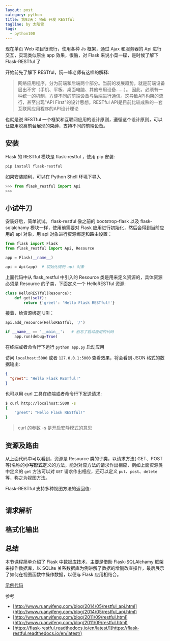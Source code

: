 ```yaml
---
layout: post
category: python
title: 第93天： Web 开发 RESTful
tagline: by 太阳雪
tags:
  - python100
---
```

现在单页 Web 项目很流行，使用各种 Js 框架，通过 Ajax 和服务器的 Api 进行交互，实现类似原生 app 效果，很酷，对 Flask 来说小菜一碟，是时候了解下 Flask-RESTful 了

<!--more-->

开始前先了解下 RESTful，阮一峰老师有这样的解释:

> 网络应用程序，分为前端和后端两个部分。当前的发展趋势，就是前端设备层出不穷（手机、平板、桌面电脑、其他专用设备......）。
>因此，必须有一种统一的机制，方便不同的前端设备与后端进行通信。这导致API构架的流行，甚至出现"API First"的设计思想。RESTful API是目前比较成熟的一套互联网应用程序的API设计理论

也就是说 RESTful 一个框架和互联网应用的设计原则，遵循这个设计原则，可以让应用脱离前台展现的束缚，支持不同的前端设备。

## 安装

Flask 的 RESTful 模块是 flask-restful ，使用 pip 安装:

```bash
pip install flask-restful
```

如果安装顺利，可以在 Python Shell 环境下导入

```python
>>> from flask_restful import Api
>>>
```

## 小试牛刀

安装好后，简单试试。
flask-restful 像之前的 bootstrop-flask 以及 flask-sqlalchamy 模块一样，使用前需要对 Flask 应用进行初始化，然后会得到当前应用的 api 对象，用 api 对象进行资源绑定和路由设置：

```python
from flask import Flask
from flask_restful import Api, Resource

app = Flask(__name__)

api = Api(app)  # 初始化得到 api 对象
```

上面代码中从 flask_restful 中引入的 Resource 类是用来定义资源的，具体资源必须是 Resource 的子类，下面定义一个 HelloRESTful 资源:

```python
class HelloRESTful(Resource):
    def get(self):
        return {'greet': 'Hello Flask RESTful!'}
```

接着，给资源绑定 URI：

```python
api.add_resource(HelloRESTful, '/')

if __name__ == '__main__':   # 别忘了启动应用的代码
    app.run(debug=True)
```

在终端或者命令行下运行 `python app.py` 启动应用

访问 `localhost:5000` 或者 `127.0.0.1:5000` 查看效果，将会看到 JSON 格式的数据输出:

```json
{
  "greet": "Hello Flask RESTful!"
}
```

也可以用 curl 工具在终端或者命令行下发送请求:

```bash
$ curl http://localhost:5000 -s
{
    "greet": "Hello Flask RESTful!"
}
```

> curl 的参数 -s 是开启安静模式的意思

## 资源及路由

从上面代码中可以看到，资源是 Resource 类的子类，以请求方法( GET、POST 等)名称的**小写形式**定义的方法，能对对应方法的请求作出相应，例如上面资源类中定义的 `get` 方法可以对 `GET` 请求作出相应，还可以定义 `put`、`post`、`delete` 等，称之为视图方法。

Flask-RESTful 支持多种视图方法的返回值:

```python

```


## 请求解析

## 格式化输出

## 总结

本节课程简单介绍了 Flask 中数据库技术，主要是借助 Flask-SQLAlchamy 框架来操作数据库，以 SQLite 关系数据库为例讲解了数据的增删改查操作，最后展示了如何在视图函数中操作数据，以便与 Flask 应用相结合。

[示例代码](https://github.com/JustDoPython/python-100-day/tree/master/day-093)

参考

- [http://www.ruanyifeng.com/blog/2014/05/restful_api.html](http://www.ruanyifeng.com/blog/2014/05/restful_api.html)
- [http://www.ruanyifeng.com/blog/2011/09/restful.html](http://www.ruanyifeng.com/blog/2011/09/restful.html)
- [https://flask-restful.readthedocs.io/en/latest/](https://flask-restful.readthedocs.io/en/latest/)